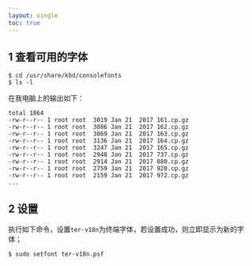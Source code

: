 ```yaml
---
layout: single
toc: true
---
```

## 1 查看可用的字体
```
$ cd /usr/share/kbd/consolefonts
$ ls -l
```

在我电脑上的输出如下：
```
total 1864
-rw-r--r-- 1 root root  3019 Jan 21  2017 161.cp.gz
-rw-r--r-- 1 root root  3086 Jan 21  2017 162.cp.gz
-rw-r--r-- 1 root root  3069 Jan 21  2017 163.cp.gz
-rw-r--r-- 1 root root  3136 Jan 21  2017 164.cp.gz
-rw-r--r-- 1 root root  3247 Jan 21  2017 165.cp.gz
-rw-r--r-- 1 root root  2948 Jan 21  2017 737.cp.gz
-rw-r--r-- 1 root root  2914 Jan 21  2017 880.cp.gz
-rw-r--r-- 1 root root  2759 Jan 21  2017 928.cp.gz
-rw-r--r-- 1 root root  2159 Jan 21  2017 972.cp.gz
...
```
## 2 设置
执行如下命令，设置`ter-v18n`为终端字体，若设置成功，则立即显示为新的字体；
```
$ sudo setfont ter-v18n.psf
```

